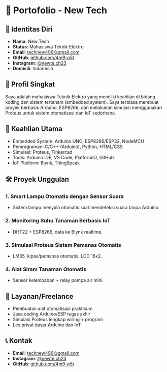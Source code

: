 
# 📄 Portofolio - New Tech

## 👤 Identitas Diri
- **Nama**: New Tech
- **Status**: Mahasiswa Teknik Elektro  
- **Email**: technew496@gmail.com
- **GitHub**: [github.com/4m9-p5t](#)  
- **Instagram**: [@newte.ch23](#)  
- **Domisili**: Indonesia  

## 🎯 Profil Singkat
Saya adalah mahasiswa Teknik Elektro yang memiliki keahlian di bidang koding dan sistem tertanam (embedded system). Saya terbiasa membuat proyek berbasis Arduino, ESP8266, dan melakukan simulasi menggunakan Proteus untuk sistem otomatisasi dan IoT sederhana.

## 🧠 Keahlian Utama
- Embedded System: Arduino UNO, ESP8266/ESP32, NodeMCU  
- Pemrograman: C/C++ (Arduino), Python, HTML/CSS  
- Simulasi: Proteus, Tinkercad  
- Tools: Arduino IDE, VS Code, PlatformIO, GitHub  
- IoT Platform: Blynk, ThingSpeak  

## 🛠️ Proyek Unggulan

### 1. Smart Lampu Otomatis dengan Sensor Suara
- Sistem lampu menyala otomatis saat mendeteksi suara tanpa Arduino.

### 2. Monitoring Suhu Tanaman Berbasis IoT
- DHT22 + ESP8266, data ke Blynk realtime.

### 3. Simulasi Proteus Sistem Pemanas Otomatis
- LM35, kipas/pemanas otomatis, LCD 16x2.

### 4. Alat Siram Tanaman Otomatis
- Sensor kelembaban + relay pompa air mini.

## 💼 Layanan/Freelance
- Pembuatan alat otomatisasi praktikum  
- Jasa coding Arduino/ESP tugas akhir  
- Simulasi Proteus lengkap wiring + program  
- Les privat dasar Arduino dan IoT  

## 📞 Kontak
- **Email**: technew496@gmail.com  
- **Instagram**: [@newte.ch23](#)  
- **GitHub**: [github.com/4m9-p5t](#)  
